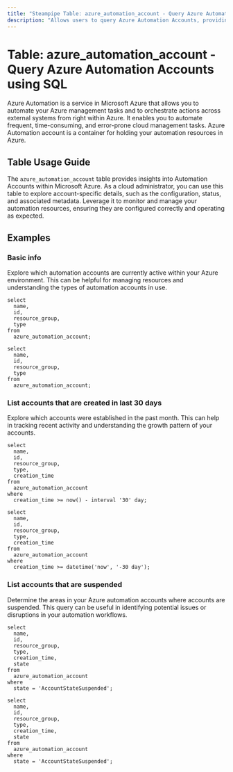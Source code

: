 ```yaml
---
title: "Steampipe Table: azure_automation_account - Query Azure Automation Accounts using SQL"
description: "Allows users to query Azure Automation Accounts, providing insights into the configuration, status, and metadata of each account."
---
```


# Table: azure_automation_account - Query Azure Automation Accounts using SQL

Azure Automation is a service in Microsoft Azure that allows you to automate your Azure management tasks and to orchestrate actions across external systems from right within Azure. It enables you to automate frequent, time-consuming, and error-prone cloud management tasks. Azure Automation account is a container for holding your automation resources in Azure.

## Table Usage Guide

The `azure_automation_account` table provides insights into Automation Accounts within Microsoft Azure. As a cloud administrator, you can use this table to explore account-specific details, such as the configuration, status, and associated metadata. Leverage it to monitor and manage your automation resources, ensuring they are configured correctly and operating as expected.

## Examples

### Basic info
Explore which automation accounts are currently active within your Azure environment. This can be helpful for managing resources and understanding the types of automation accounts in use.

```sql+postgres
select
  name,
  id,
  resource_group,
  type
from
  azure_automation_account;
```

```sql+sqlite
select
  name,
  id,
  resource_group,
  type
from
  azure_automation_account;
```

### List accounts that are created in last 30 days
Explore which accounts were established in the past month. This can help in tracking recent activity and understanding the growth pattern of your accounts.

```sql+postgres
select
  name,
  id,
  resource_group,
  type,
  creation_time
from
  azure_automation_account
where
  creation_time >= now() - interval '30' day;
```

```sql+sqlite
select
  name,
  id,
  resource_group,
  type,
  creation_time
from
  azure_automation_account
where
  creation_time >= datetime('now', '-30 day');
```

### List accounts that are suspended
Determine the areas in your Azure automation accounts where accounts are suspended. This query can be useful in identifying potential issues or disruptions in your automation workflows.

```sql+postgres
select
  name,
  id,
  resource_group,
  type,
  creation_time,
  state
from
  azure_automation_account
where
  state = 'AccountStateSuspended';
```

```sql+sqlite
select
  name,
  id,
  resource_group,
  type,
  creation_time,
  state
from
  azure_automation_account
where
  state = 'AccountStateSuspended';
```